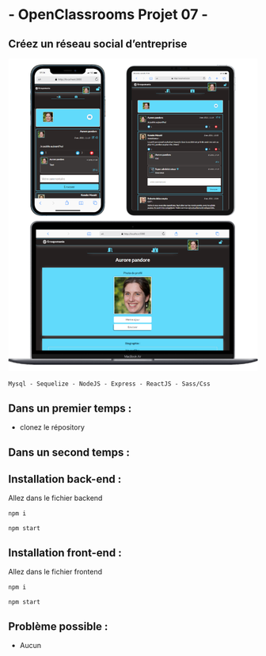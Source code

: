 # - OpenClassrooms Projet 07 -

## Créez un réseau social d’entreprise

![screen Site](./readme.png)


```
Mysql - Sequelize - NodeJS - Express - ReactJS - Sass/Css
```

## Dans un premier temps : 

- clonez le répository 

##
## Dans un second temps :

## Installation back-end : 

Allez dans le fichier backend 
```
npm i
```
```
npm start
```

## Installation front-end : 

Allez dans le fichier frontend
```
npm i
```
```
npm start
```

## Problème possible :
- Aucun 